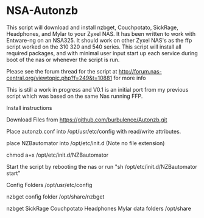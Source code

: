 # NSA-Autonzb
This script will download and install nzbget, Couchpotato, SickRage, Headphones, and Mylar to your Zyxel NAS. It has been written to work with Entware-ng on an NSA325. It should work on other Zyxel NAS's as the ffp script worked on the 310 320 and 540 series. This script will install all required packages, and with minimal user input start up each service during boot of the nas or whenever the script is run.

Please see the forum thread for the script at http://forum.nas-central.org/viewtopic.php?f=249&t=10881 for more info

This is still a work in progress and V0.1 is an initial port from my previous script which was based on the same Nas running FFP.

Install instructions

Download Files from https://github.com/burbulence/Autonzb.git

Place autonzb.conf into /opt/usr/etc/config with read/write attributes.

place NZBautomator into /opt/etc/init.d (Note no file extension)

chmod a+x /opt/etc/init.d/NZBautomator

Start the script by rebooting the nas or run "sh /opt/etc/init.d/NZBautomator start"


Config Folders /opt/usr/etc/config

nzbget config folder /opt/share/nzbget

nzbget SickRage Couchpotato Headphones Mylar data folders /opt/share



 
